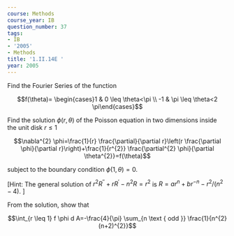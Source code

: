 ```yaml
---
course: Methods
course_year: IB
question_number: 37
tags:
- IB
- '2005'
- Methods
title: '1.II.14E '
year: 2005
---
```



Find the Fourier Series of the function

$$f(\theta)= \begin{cases}1 & 0 \leq \theta<\pi \\ -1 & \pi \leq \theta<2 \pi\end{cases}$$

Find the solution $\phi(r, \theta)$ of the Poisson equation in two dimensions inside the unit disk $r \leq 1$

$$\nabla^{2} \phi=\frac{1}{r} \frac{\partial}{\partial r}\left(r \frac{\partial \phi}{\partial r}\right)+\frac{1}{r^{2}} \frac{\partial^{2} \phi}{\partial \theta^{2}}=f(\theta)$$

subject to the boundary condition $\phi(1, \theta)=0$.

[Hint: The general solution of $r^{2} R^{\prime \prime}+r R^{\prime}-n^{2} R=r^{2}$ is $R=a r^{n}+b r^{-n}-r^{2} /\left(n^{2}-4\right) .$ ]

From the solution, show that

$$\int_{r \leq 1} f \phi d A=-\frac{4}{\pi} \sum_{n \text { odd }} \frac{1}{n^{2}(n+2)^{2}}$$